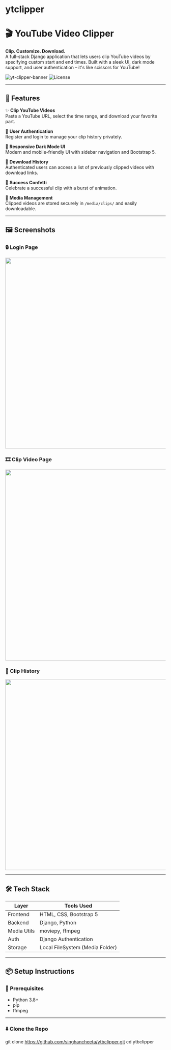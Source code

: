 # ytclipper
# 🎬 YouTube Video Clipper

**Clip. Customize. Download.**  
A full-stack Django application that lets users clip YouTube videos by specifying custom start and end times. Built with a sleek UI, dark mode support, and user authentication – it's like scissors for YouTube!

![yt-clipper-banner](https://img.shields.io/badge/YouTube--Clipper-Django-blueviolet?style=flat&logo=python)
![License](https://img.shields.io/badge/License-MIT-green.svg)

---

## 🚀 Features

✨ **Clip YouTube Videos**  
Paste a YouTube URL, select the time range, and download your favorite part.

🔐 **User Authentication**  
Register and login to manage your clip history privately.

🎨 **Responsive Dark Mode UI**  
Modern and mobile-friendly UI with sidebar navigation and Bootstrap 5.

🧾 **Download History**  
Authenticated users can access a list of previously clipped videos with download links.

🎉 **Success Confetti**  
Celebrate a successful clip with a burst of animation.

📁 **Media Management**  
Clipped videos are stored securely in `/media/clips/` and easily downloadable.

---

## 🖼️ Screenshots

### 🔒 Login Page  
<img src="https://i.imgur.com/your-login-screenshot.png" width="600"/>

### 🎞️ Clip Video Page  
<img src="https://i.imgur.com/your-clip-video-screenshot.png" width="600"/>

### 📂 Clip History  
<img src="https://i.imgur.com/your-clip-history-screenshot.png" width="600"/>

---

## 🛠️ Tech Stack

| Layer       | Tools Used                        |
|-------------|-----------------------------------|
| Frontend    | HTML, CSS, Bootstrap 5            |
| Backend     | Django, Python                    |
| Media Utils | moviepy, ffmpeg                   |
| Auth        | Django Authentication             |
| Storage     | Local FileSystem (Media Folder)   |

---

## 📦 Setup Instructions

### 🔧 Prerequisites
- Python 3.8+
- pip
- ffmpeg

---

### ⬇️ Clone the Repo
git clone https://github.com/singhancheeta/ytbclipper.git
cd ytbclipper
